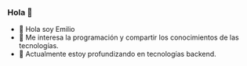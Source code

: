 ### Hola 👋

- 👋 Hola soy Emilio
- 👀 Me interesa la programación y compartir los conocimientos de las tecnologías.
- 🌱 Actualmente estoy profundizando en tecnologías backend.
